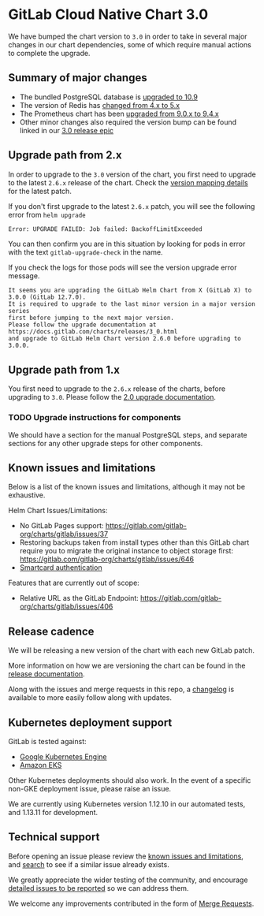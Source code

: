 # GitLab Cloud Native Chart 3.0

We have bumped the chart version to `3.0` in order to take in several major changes in our chart dependencies, some of which require
manual actions to complete the upgrade.

## Summary of major changes

- The bundled PostgreSQL database is [upgraded to 10.9](https://gitlab.com/gitlab-org/charts/gitlab/issues/1535)
- The version of Redis has [changed from 4.x to 5.x](https://gitlab.com/gitlab-org/charts/gitlab/issues/1519)
- The Prometheus chart has been [upgraded from 9.0.x to 9.4.x](https://gitlab.com/gitlab-org/charts/gitlab/issues/1702)
- Other minor changes also required the version bump can be found linked in our [3.0 release epic](https://gitlab.com/groups/gitlab-org/charts/-/epics/6)

## Upgrade path from 2.x

In order to upgrade to the `3.0` version of the chart, you first need to upgrade to the latest `2.6.x`
release of the chart. Check the [version mapping details](../installation/version_mappings.md) for the latest patch.

If you don't first upgrade to the latest `2.6.x` patch, you will see the following error from `helm upgrade`

  ```bash
  Error: UPGRADE FAILED: Job failed: BackoffLimitExceeded
  ```

You can then confirm you are in this situation by looking for pods in error with the text `gitlab-upgrade-check` in the name.

If you check the logs for those pods will see the version upgrade error message.

  ```
  It seems you are upgrading the GitLab Helm Chart from X (GitLab X) to 3.0.0 (GitLab 12.7.0).
  It is required to upgrade to the last minor version in a major version series
  first before jumping to the next major version.
  Please follow the upgrade documentation at https://docs.gitlab.com/charts/releases/3_0.html
  and upgrade to GitLab Helm Chart version 2.6.0 before upgrading to 3.0.0.
  ```

## Upgrade path from 1.x

You first need to upgrade to the `2.6.x` release of the charts, before upgrading to `3.0`. Please follow the
[2.0 upgrade documentation](2_0.md).  

### TODO Upgrade instructions for components

We should have a section for the manual PostgreSQL steps, and separate sections for any other upgrade steps for other components.

## Known issues and limitations

Below is a list of the known issues and limitations, although it may not be exhaustive.

Helm Chart Issues/Limitations:

- No GitLab Pages support: <https://gitlab.com/gitlab-org/charts/gitlab/issues/37>
- Restoring backups taken from install types other than this GitLab chart require you to migrate the original instance to object storage first: <https://gitlab.com/gitlab-org/charts/gitlab/issues/646>
- [Smartcard authentication](https://gitlab.com/gitlab-org/charts/gitlab/issues/988)

Features that are currently out of scope:

- Relative URL as the GitLab Endpoint: <https://gitlab.com/gitlab-org/charts/gitlab/issues/406>

## Release cadence

We will be releasing a new version of the chart with each new GitLab patch.

More information on how we are versioning the chart can be found in the [release documentation](../development/release.md).

Along with the issues and merge requests in this repo, a [changelog](https://gitlab.com/gitlab-org/charts/gitlab/blob/master/CHANGELOG.md) is available to more easily follow along with updates.

## Kubernetes deployment support

GitLab is tested against:

- [Google Kubernetes Engine](https://cloud.google.com/kubernetes-engine/)
- [Amazon EKS](https://aws.amazon.com/eks/)

Other Kubernetes deployments should also work. In the event of a specific non-GKE deployment issue, please raise an issue.

We are currently using Kubernetes version 1.12.10 in our automated tests, and 1.13.11 for development.

## Technical support

Before opening an issue please review the [known issues and limitations](#known-issues-and-limitations), and [search](https://gitlab.com/gitlab-org/charts/gitlab/issues) to see if a similar issue already exists.

We greatly appreciate the wider testing of the community, and encourage [detailed issues to be reported](https://gitlab.com/gitlab-org/charts/gitlab/issues/new) so we can address them.

We welcome any improvements contributed in the form of [Merge Requests](https://gitlab.com/gitlab-org/charts/gitlab/merge_requests).
